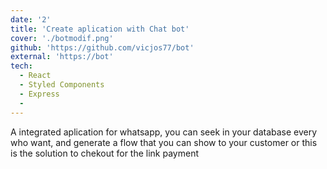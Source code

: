 ```yaml
---
date: '2'
title: 'Create aplication with Chat bot'
cover: './botmodif.png'
github: 'https://github.com/vicjos77/bot'
external: 'https://bot'
tech:
  - React
  - Styled Components
  - Express
  - 
---
```


A integrated aplication for whatsapp, you can seek in your database every who want, and generate a flow that you can show to your customer or this is the solution to chekout for the link payment
